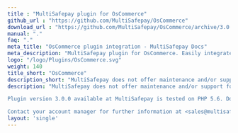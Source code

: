 ```yaml
---
title : "MultiSafepay plugin for OsCommerce"
github_url : "https://github.com/MultiSafepay/OsCommerce"
download_url : "https://github.com/MultiSafepay/OsCommerce/archive/3.0.0.zip"
manual: "."
faq: "."
meta_title: "OsCommerce plugin integration - MultiSafepay Docs"
meta_description: "MultiSafepay plugin for OsCommerce. Easily integrate MultiSafepay payment solutions into your OsCommerce platform with the free plugin"
logo: "/logo/Plugins/OsCommerce.svg"
weight: 140
title_short: "OsCommerce"
description_short: "MultiSafepay does not offer maintenance and/or support for the plugin OsCommerce."
description: "MultiSafepay does not offer maintenance and/or support for the plugin OsCommerce. For further information, it is advised to follow the movement of OsCommerce.

Plugin version 3.0.0 available at MultiSafepay is tested on PHP 5.6. Do mind that other versions are not tested for compatibility.

Contact your account manager for further information at <sales@multisafepay.com>"
layout: 'single'
---
```




